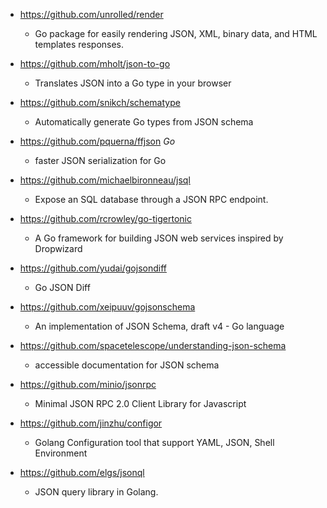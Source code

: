 - https://github.com/unrolled/render
  - Go package for easily rendering JSON, XML, binary data, and HTML templates responses.
  
- https://github.com/mholt/json-to-go
  - Translates JSON into a Go type in your browser

- https://github.com/snikch/schematype
  - Automatically generate Go types from JSON schema  

- https://github.com/pquerna/ffjson *Go*
  - faster JSON serialization for Go 

- https://github.com/michaelbironneau/jsql
  - Expose an SQL database through a JSON RPC endpoint. 

- https://github.com/rcrowley/go-tigertonic
  - A Go framework for building JSON web services inspired by Dropwizard 

- https://github.com/yudai/gojsondiff
  - Go JSON Diff

- https://github.com/xeipuuv/gojsonschema
  - An implementation of JSON Schema, draft v4 - Go language 

- https://github.com/spacetelescope/understanding-json-schema
  - accessible documentation for JSON schema 

- https://github.com/minio/jsonrpc
  - Minimal JSON RPC 2.0 Client Library for Javascript 
  
- https://github.com/jinzhu/configor
  - Golang Configuration tool that support YAML, JSON, Shell Environment 

- https://github.com/elgs/jsonql
  - JSON query library in Golang.
